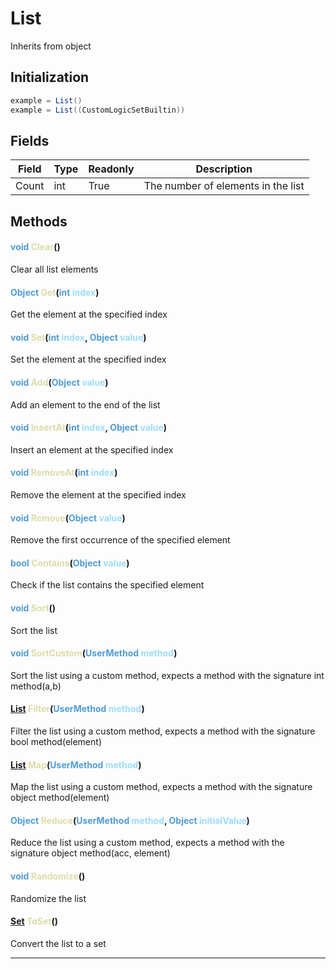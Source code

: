 # List
Inherits from object
## Initialization
```csharp
example = List()
example = List((CustomLogicSetBuiltin))
```
## Fields
|Field|Type|Readonly|Description|
|---|---|---|---|
|Count|int|True|The number of elements in the list|
## Methods
#### <span style="color:#509cd4;">void</span> <span style="color:#dcdcaa;">Clear</span>()
Clear all list elements
#### <span style="color:#509cd4;">Object</span> <span style="color:#dcdcaa;">Get</span>(<span style="color:#509cd4;">int</span> <span style="color:#9cdcfe;">index</span>)
Get the element at the specified index
#### <span style="color:#509cd4;">void</span> <span style="color:#dcdcaa;">Set</span>(<span style="color:#509cd4;">int</span> <span style="color:#9cdcfe;">index</span>, <span style="color:#509cd4;">Object</span> <span style="color:#9cdcfe;">value</span>)
Set the element at the specified index
#### <span style="color:#509cd4;">void</span> <span style="color:#dcdcaa;">Add</span>(<span style="color:#509cd4;">Object</span> <span style="color:#9cdcfe;">value</span>)
Add an element to the end of the list
#### <span style="color:#509cd4;">void</span> <span style="color:#dcdcaa;">InsertAt</span>(<span style="color:#509cd4;">int</span> <span style="color:#9cdcfe;">index</span>, <span style="color:#509cd4;">Object</span> <span style="color:#9cdcfe;">value</span>)
Insert an element at the specified index
#### <span style="color:#509cd4;">void</span> <span style="color:#dcdcaa;">RemoveAt</span>(<span style="color:#509cd4;">int</span> <span style="color:#9cdcfe;">index</span>)
Remove the element at the specified index
#### <span style="color:#509cd4;">void</span> <span style="color:#dcdcaa;">Remove</span>(<span style="color:#509cd4;">Object</span> <span style="color:#9cdcfe;">value</span>)
Remove the first occurrence of the specified element
#### <span style="color:#509cd4;">bool</span> <span style="color:#dcdcaa;">Contains</span>(<span style="color:#509cd4;">Object</span> <span style="color:#9cdcfe;">value</span>)
Check if the list contains the specified element
#### <span style="color:#509cd4;">void</span> <span style="color:#dcdcaa;">Sort</span>()
Sort the list
#### <span style="color:#509cd4;">void</span> <span style="color:#dcdcaa;">SortCustom</span>(<span style="color:#509cd4;">UserMethod</span> <span style="color:#9cdcfe;">method</span>)
Sort the list using a custom method, expects a method with the signature int method(a,b)
#### <span style="color:#509cd4;">[List](../objects/List.md)</span> <span style="color:#dcdcaa;">Filter</span>(<span style="color:#509cd4;">UserMethod</span> <span style="color:#9cdcfe;">method</span>)
Filter the list using a custom method, expects a method with the signature bool method(element)
#### <span style="color:#509cd4;">[List](../objects/List.md)</span> <span style="color:#dcdcaa;">Map</span>(<span style="color:#509cd4;">UserMethod</span> <span style="color:#9cdcfe;">method</span>)
Map the list using a custom method, expects a method with the signature object method(element)
#### <span style="color:#509cd4;">Object</span> <span style="color:#dcdcaa;">Reduce</span>(<span style="color:#509cd4;">UserMethod</span> <span style="color:#9cdcfe;">method</span>, <span style="color:#509cd4;">Object</span> <span style="color:#9cdcfe;">initialValue</span>)
Reduce the list using a custom method, expects a method with the signature object method(acc, element)
#### <span style="color:#509cd4;">void</span> <span style="color:#dcdcaa;">Randomize</span>()
Randomize the list
#### <span style="color:#509cd4;">[Set](../objects/Set.md)</span> <span style="color:#dcdcaa;">ToSet</span>()
Convert the list to a set

---

